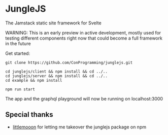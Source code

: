 # JungleJS
The Jamstack static site framework for Svelte

WARNING: This is an early preview in active development, mostly used for testing different components right now that could become a full framework in the future

Get started:
```
git clone https://github.com/ConProgramming/junglejs.git

cd junglejs/client && npm install && cd ../..
cd junglejs/server && npm install && cd ../..
cd example && npm install

npm run start
```

The app and the graphql playground will now be running on localhost:3000

## Special thanks
 - [littlemooon](https://www.npmjs.com/~littlemooon) for letting me takeover the junglejs package on npm
